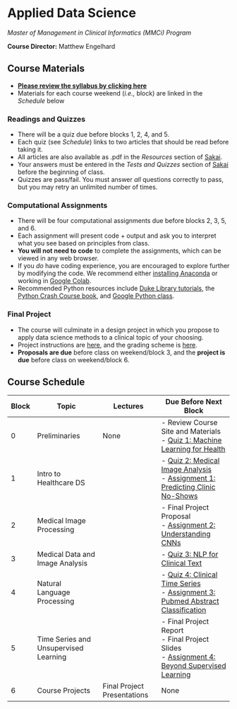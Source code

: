# Applied Data Science
*Master of Management in Clinical Informatics (MMCi) Program*

**Course Director:** Matthew Engelhard

## Course Materials

- **[Please review the syllabus by clicking here](https://github.com/mengelhard/mmci_applied_ds/blob/master/syllabus.md)**
- Materials for each course weekend (*i.e.,* block) are linked in the *Schedule* below

### Readings and Quizzes
- There will be a quiz due before blocks 1, 2, 4, and 5.
- Each quiz (see *Schedule*) links to two articles that should be read before taking it.
- All articles are also available as .pdf in the *Resources* section of [Sakai](https://sakai.duke.edu).
- Your answers must be entered in the *Tests and Quizzes* section of [Sakai](https://sakai.duke.edu) before the beginning of class.
- Quizzes are pass/fail. You must answer *all* questions correctly to pass, but you may retry an unlimited number of times.

### Computational Assignments
- There will be four computational assignments due before blocks 2, 3, 5, and 6.
- Each assignment will present code + output and ask you to interpret what you see based on principles from class.
- **You will not need to code** to complete the assignments, which can be viewed in any web browser.
- If you *do* have coding experience, you are encouraged to explore further by modifying the code. We recommend either [installing Anaconda](https://www.anaconda.com/products/individual#Downloads) or working in [Google Colab](colab.research.google.com).
- Recommended Python resources include [Duke Library tutorials](https://library.duke.edu/data/tutorials), the [Python Crash Course book](https://www.amazon.com/Python-Crash-Course-Eric-Matthes-ebook/dp/B07J4521M3/ref=sr_1_1_sspa?dchild=1&keywords=Python+book&qid=1618331896&sr=8-1-spons&psc=1&spLa=ZW5jcnlwdGVkUXVhbGlmaWVyPUEzSVNYTDhDUExZQktDJmVuY3J5cHRlZElkPUEwODgwNjQwM0RNT0U2Nk9XTDdDQiZlbmNyeXB0ZWRBZElkPUEwOTg4NjEyODc5U0ZROVNEQkZEJndpZGdldE5hbWU9c3BfYXRmJmFjdGlvbj1jbGlja1JlZGlyZWN0JmRvTm90TG9nQ2xpY2s9dHJ1ZQ==), and [Google Python class](https://developers.google.com/edu/python/).

### Final Project
- The course will culminate in a design project in which you propose to apply data science methods to a clinical topic of your choosing.
- Project instructions are [here](https://github.com/mengelhard/mmci_applied_ds/blob/master/final_project.md), and the grading scheme is [here](https://github.com/mengelhard/mmci_applied_ds/blob/master/final_project_grading.md).
- **Proposals are due** before class on weekend/block 3, and the **project is due** before class on weekend/block 6.

## Course Schedule

Block | Topic | Lectures | Due Before Next Block
--- | --- | --- | ---
0 | Preliminaries | None | - Review Course Site and Materials<br>- [Quiz 1: Machine Learning for Health](https://github.com/mengelhard/mmci_applied_ds/blob/master/quizzes/block1.md)
1 | Intro to Healthcare DS | | - [Quiz 2: Medical Image Analysis](https://github.com/mengelhard/mmci_applied_ds/blob/master/quizzes/block2.md)<br>- [Assignment 1: Predicting Clinic No-Shows](https://github.com/mengelhard/mmci_applied_ds/blob/master/notebooks/block1_noshows_noncoding.ipynb)
2 | Medical Image Processing | | - Final Project Proposal<br>- [Assignment 2: Understanding CNNs](https://github.com/mengelhard/mmci_applied_ds/blob/master/notebooks/block2_mnist_cnn.ipynb)
3 | Medical Data and Image Analysis | | - [Quiz 3: NLP for Clinical Text](https://github.com/mengelhard/mmci_applied_ds/blob/master/quizzes/block3.md)
4 | Natural Language Processing | | - [Quiz 4: Clinical Time Series](https://github.com/mengelhard/mmci_applied_ds/blob/master/quizzes/block4.md)<br>- [Assignment 3: Pubmed Abstract Classification](https://github.com/mengelhard/mmci_applied_ds/blob/master/notebooks/block3_abstract_classification.ipynb)
5 | Time Series and Unsupervised Learning | | - Final Project Report<br>- Final Project Slides<br>- [Assignment 4: Beyond Supervised Learning](https://github.com/mengelhard/mmci_applied_ds/blob/master/notebooks/block4_beyond_supervised_learning.ipynb)
6 | Course Projects | Final Project Presentations | None
